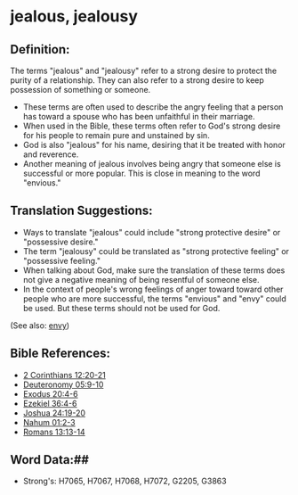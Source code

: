 # jealous, jealousy #

## Definition: ##

The terms "jealous" and "jealousy" refer to a strong desire to protect the purity of a relationship. They can also refer to a strong desire to keep possession of something or someone.

* These terms are often used to describe the angry feeling that a person has toward a spouse who has been unfaithful in their marriage.
* When used in the Bible, these terms often refer to God's strong desire for his people to remain pure and unstained by sin.
* God is also "jealous" for his name, desiring that it be treated with honor and reverence.
* Another meaning of jealous involves being angry that someone else is successful or more popular. This is close in meaning to the word "envious."

## Translation Suggestions: ##

* Ways to translate "jealous" could include "strong protective desire" or "possessive desire." 
* The term "jealousy" could be translated as "strong protective feeling" or "possessive feeling."
* When talking about God, make sure the translation of these terms does not give a negative meaning of being resentful of someone else.
* In the context of people's wrong feelings of anger toward toward other people who are more successful, the terms "envious" and "envy" could be used. But these terms should not be used for God.

(See also: [envy](../other/envy.md))

## Bible References: ##

* [2 Corinthians 12:20-21](rc://en/tn/help/2co/12/20)
* [Deuteronomy 05:9-10](rc://en/tn/help/deu/05/09)
* [Exodus 20:4-6](rc://en/tn/help/exo/20/04)
* [Ezekiel 36:4-6](rc://en/tn/help/ezk/36/04)
* [Joshua 24:19-20](rc://en/tn/help/jos/24/19)
* [Nahum 01:2-3](rc://en/tn/help/nam/01/02)
* [Romans 13:13-14](rc://en/tn/help/rom/13/13)

## Word Data:##

* Strong's: H7065, H7067, H7068, H7072, G2205, G3863

